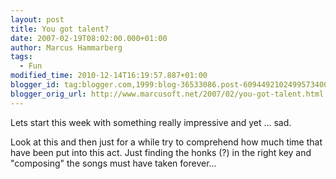 ```yaml
---
layout: post
title: You got talent?
date: 2007-02-19T08:02:00.000+01:00
author: Marcus Hammarberg
tags:
  - Fun
modified_time: 2010-12-14T16:19:57.887+01:00
blogger_id: tag:blogger.com,1999:blog-36533086.post-6094492102499573400
blogger_orig_url: http://www.marcusoft.net/2007/02/you-got-talent.html
---
```


Lets start this week with something really impressive and yet ...
sad.

Look at this and then just for a while try to comprehend how much time
that have been put into this act. Just finding the honks (?) in the
right key and "composing" the songs must have taken forever...
